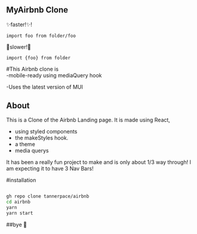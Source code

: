 # 
## MyAirbnb Clone


✨faster!✨!
```
import foo from folder/foo
```

🐌slower!🐌
```
import {foo} from folder
```

#This Airbnb clone is  
-mobile-ready using mediaQuery hook

-Uses the latest version of MUI



## About

This is a Clone of the Airbnb Landing page.
It is made using React, 
- using styled components
- the makeStyles hook.
- a theme 
- media querys

It has been a really fun project to make and is only about 1/3 way through!
I am expecting it to have 3 Nav Bars! 


#installation
```sh

gh repo clone tannerpace/airbnb
cd airbnb
yarn
yarn start
```

##bye
👋
